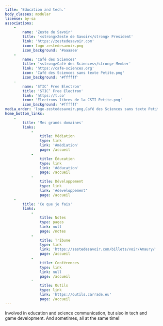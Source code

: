 ```yaml
---
title: 'Education and tech.'
body_classes: modular
license: by-sa
associations:
    -
        name: 'Zeste de Savoir'
        title: '<strong>Zeste de Savoir</strong> President'
        link: 'https://zestedesavoir.com'
        icon: logo-zestedesavoir.png
        icon_background: '#aaaaee'
    -
        name: 'Café des Sciences'
        title: '<strong>Café des Sciences</strong> Member'
        link: 'https://cafe-sciences.org'
        icon: 'Café des Sciences sans texte Petite.png'
        icon_background: '#ffffff'
    -
        name: 'STIC’ Free Electron'
        title: 'STIC’ Free Electron'
        link: 'https://t.co'
        icon: 'Électrons libres de la CSTI Petite.png'
        icon_background: '#ffffff'
media_order: 'logo-zestedesavoir.png,Café des Sciences sans texte Petite.png,Électrons libres de la CSTI Petite.png'
home_bottom_links:
    -
        title: 'Mes grands domaines'
        links:
            -
                title: Médiation
                type: link
                link: '#médiation'
                page: /accueil
            -
                title: Éducation
                type: link
                link: '#éducation'
                page: /accueil
            -
                title: Développement
                type: link
                link: '#developpement'
                page: /accueil
    -
        title: 'Ce que je fais'
        links:
            -
                title: Notes
                type: pages
                link: null
                page: /notes
            -
                title: Tribune
                type: link
                link: 'https://zestedesavoir.com/billets/voir/Amaury/'
                page: /accueil
            -
                title: Conférences
                type: link
                link: null
                page: /accueil
            -
                title: Outils
                type: link
                link: 'https://outils.carrade.eu'
                page: /accueil
---
```


Involved in education and science communication, but also in tech and game development. And sometimes, all at the same time!